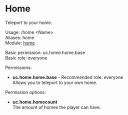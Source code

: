 Home
====
Teleport to your home.

Usage: /home \<Name\><br>
Aliases: home<br>
Module: [home](../modules/home.md)<br>

Basic permission: uc.home.home.base<br>
Basic role: everyone<br>

Permissions: <br>
* **uc.home.home.base** - Recommended role: everyone<br>Allows you to teleport to your own home.

Permission options: <br>
* **uc.home.homecount**<br>The amount of homes the player can have.
